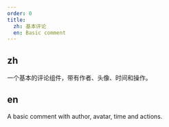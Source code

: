```yaml
---
order: 0
title:
  zh: 基本评论
  en: Basic comment
---
```


## zh

一个基本的评论组件，带有作者、头像、时间和操作。

## en

A basic comment with author, avatar, time and actions.
